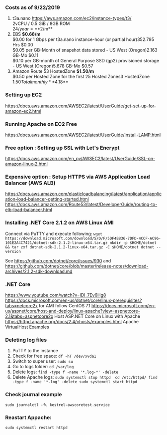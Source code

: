### Costs as of 9/22/2019  
1) t3a.nano https://aws.amazon.com/ec2/instance-types/t3/  
    2vCPU / 0.5 GiB / 8GB ROM   
    $24/year = **$2/m**  
2) EBS  **$0.68/m**  
    $0.00 for 1 Gbps per t3a.nano instance-hour (or partial hour)352.795 Hrs $0.00  
    $0.05 per GB-Month of snapshot data stored - US West (Oregon)2.163 GB-Mo $0.11  
    $0.10 per GB-month of General Purpose SSD (gp2) provisioned storage - US West (Oregon)5.678 GB-Mo $0.57  
3) Amazon Route 53 HostedZone **$1.50/m**  
    $0.50 per Hosted Zone for the first 25 Hosted Zones3 HostedZone $1.50  
Total monthly **$4.18**

### Setting up EC2
https://docs.aws.amazon.com/AWSEC2/latest/UserGuide/get-set-up-for-amazon-ec2.html

### Running Apache on EC2 Free 
https://docs.aws.amazon.com/AWSEC2/latest/UserGuide/install-LAMP.html

### Free option : Setting up SSL with Let's Encrypt
https://docs.aws.amazon.com/en_pv/AWSEC2/latest/UserGuide/SSL-on-amazon-linux-2.html

### Expensive option : Setup HTTPS via AWS Application Load Balancer (AWS ALB)
https://docs.aws.amazon.com/elasticloadbalancing/latest/application/application-load-balancer-getting-started.html
https://docs.aws.amazon.com/Route53/latest/DeveloperGuide/routing-to-elb-load-balancer.html

### Installing .NET Core 2.1.2 on AWS Linux AMI 
Connect via PuTTY and execute following:
`wget https://download.microsoft.com/download/5/D/F/5DF4B836-7DFD-4CCF-AC96-101E2A4C7421/dotnet-sdk-2.1.2-linux-x64.tar.gz
mkdir -p $HOME/dotnet && tar zxf dotnet-sdk-2.1.2-linux-x64.tar.gz -C $HOME/dotnet
dotnet --version`

See https://github.com/dotnet/core/issues/930 and https://github.com/dotnet/core/blob/master/release-notes/download-archives/2.1.2-sdk-download.md

### .NET Core
https://www.youtube.com/watch?v=lDI_7Ev6Hg8
https://docs.microsoft.com/en-us/dotnet/core/linux-prerequisites?tabs=netcore2x for AMI follow CentOS 7.1
https://docs.microsoft.com/en-us/aspnet/core/host-and-deploy/linux-apache?view=aspnetcore-2.1&tabs=aspnetcore2x Host ASP.NET Core on Linux with Apache
https://httpd.apache.org/docs/2.4/vhosts/examples.html Apache VirtualHost Examples

### Deleting log files
1) PuTTY to the instance
2) Check for free space: `df -hT /dev/xvda1` 
3) Switch to super user: `sudo su`
4) Go to logs folder: `cd /var/log` 
5) Delete logs: `find -type f -name '*.log-*' -delete`
7) Delete Apache logs:
`sudo systemctl stop httpd 
cd /etc/httpd/
find -type f -name '*.log' -delete
sudo systemctl start httpd`

### Check journal example
`sudo journalctl -fu kestrel-awscoretest.service`

### Reastart Appache:
`sudo systemctl restart httpd`
